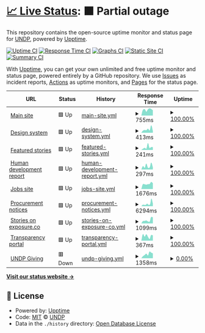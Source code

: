 # [📈 Live Status](https://undp.github.io/uptime-monitor): <!--live status--> **🟧 Partial outage**

This repository contains the open-source uptime monitor and status page for [UNDP](https://www.undp.org), powered by [Upptime](https://github.com/upptime/upptime).

[![Uptime CI](https://github.com/undp/uptime-monitor/workflows/Uptime%20CI/badge.svg)](https://github.com/undp/uptime-monitor/actions?query=workflow%3A%22Uptime+CI%22)
[![Response Time CI](https://github.com/undp/uptime-monitor/workflows/Response%20Time%20CI/badge.svg)](https://github.com/undp/uptime-monitor/actions?query=workflow%3A%22Response+Time+CI%22)
[![Graphs CI](https://github.com/undp/uptime-monitor/workflows/Graphs%20CI/badge.svg)](https://github.com/undp/uptime-monitor/actions?query=workflow%3A%22Graphs+CI%22)
[![Static Site CI](https://github.com/undp/uptime-monitor/workflows/Static%20Site%20CI/badge.svg)](https://github.com/undp/uptime-monitor/actions?query=workflow%3A%22Static+Site+CI%22)
[![Summary CI](https://github.com/undp/uptime-monitor/workflows/Summary%20CI/badge.svg)](https://github.com/undp/uptime-monitor/actions?query=workflow%3A%22Summary+CI%22)

With [Upptime](https://upptime.js.org), you can get your own unlimited and free uptime monitor and status page, powered entirely by a GitHub repository. We use [Issues](https://github.com/undp/uptime-monitor/issues) as incident reports, [Actions](https://github.com/undp/uptime-monitor/actions) as uptime monitors, and [Pages](https://undp.github.io/uptime-monitor) for the status page.

<!--start: status pages-->
<!-- This summary is generated by Upptime (https://github.com/upptime/upptime) -->
<!-- Do not edit this manually, your changes will be overwritten -->
<!-- prettier-ignore -->
| URL | Status | History | Response Time | Uptime |
| --- | ------ | ------- | ------------- | ------ |
| <img alt="" src="https://icons.duckduckgo.com/ip3/www.undp.org.ico" height="13"> [Main site](https://www.undp.org) | 🟩 Up | [main-site.yml](https://github.com/undp/uptime-monitor/commits/HEAD/history/main-site.yml) | <details><summary><img alt="Response time graph" src="./graphs/main-site/response-time-week.png" height="20"> 755ms</summary><br><a href="https://status.undp.org/history/main-site"><img alt="Response time 868" src="https://img.shields.io/endpoint?url=https%3A%2F%2Fraw.githubusercontent.com%2Fundp%2Fuptime-monitor%2FHEAD%2Fapi%2Fmain-site%2Fresponse-time.json"></a><br><a href="https://status.undp.org/history/main-site"><img alt="24-hour response time 691" src="https://img.shields.io/endpoint?url=https%3A%2F%2Fraw.githubusercontent.com%2Fundp%2Fuptime-monitor%2FHEAD%2Fapi%2Fmain-site%2Fresponse-time-day.json"></a><br><a href="https://status.undp.org/history/main-site"><img alt="7-day response time 755" src="https://img.shields.io/endpoint?url=https%3A%2F%2Fraw.githubusercontent.com%2Fundp%2Fuptime-monitor%2FHEAD%2Fapi%2Fmain-site%2Fresponse-time-week.json"></a><br><a href="https://status.undp.org/history/main-site"><img alt="30-day response time 766" src="https://img.shields.io/endpoint?url=https%3A%2F%2Fraw.githubusercontent.com%2Fundp%2Fuptime-monitor%2FHEAD%2Fapi%2Fmain-site%2Fresponse-time-month.json"></a><br><a href="https://status.undp.org/history/main-site"><img alt="1-year response time 868" src="https://img.shields.io/endpoint?url=https%3A%2F%2Fraw.githubusercontent.com%2Fundp%2Fuptime-monitor%2FHEAD%2Fapi%2Fmain-site%2Fresponse-time-year.json"></a></details> | <details><summary><a href="https://status.undp.org/history/main-site">100.00%</a></summary><a href="https://status.undp.org/history/main-site"><img alt="All-time uptime 100.00%" src="https://img.shields.io/endpoint?url=https%3A%2F%2Fraw.githubusercontent.com%2Fundp%2Fuptime-monitor%2FHEAD%2Fapi%2Fmain-site%2Fuptime.json"></a><br><a href="https://status.undp.org/history/main-site"><img alt="24-hour uptime 100.00%" src="https://img.shields.io/endpoint?url=https%3A%2F%2Fraw.githubusercontent.com%2Fundp%2Fuptime-monitor%2FHEAD%2Fapi%2Fmain-site%2Fuptime-day.json"></a><br><a href="https://status.undp.org/history/main-site"><img alt="7-day uptime 100.00%" src="https://img.shields.io/endpoint?url=https%3A%2F%2Fraw.githubusercontent.com%2Fundp%2Fuptime-monitor%2FHEAD%2Fapi%2Fmain-site%2Fuptime-week.json"></a><br><a href="https://status.undp.org/history/main-site"><img alt="30-day uptime 100.00%" src="https://img.shields.io/endpoint?url=https%3A%2F%2Fraw.githubusercontent.com%2Fundp%2Fuptime-monitor%2FHEAD%2Fapi%2Fmain-site%2Fuptime-month.json"></a><br><a href="https://status.undp.org/history/main-site"><img alt="1-year uptime 100.00%" src="https://img.shields.io/endpoint?url=https%3A%2F%2Fraw.githubusercontent.com%2Fundp%2Fuptime-monitor%2FHEAD%2Fapi%2Fmain-site%2Fuptime-year.json"></a></details>
| <img alt="" src="https://icons.duckduckgo.com/ip3/design.undp.org.ico" height="13"> [Design system](https://design.undp.org) | 🟩 Up | [design-system.yml](https://github.com/undp/uptime-monitor/commits/HEAD/history/design-system.yml) | <details><summary><img alt="Response time graph" src="./graphs/design-system/response-time-week.png" height="20"> 413ms</summary><br><a href="https://status.undp.org/history/design-system"><img alt="Response time 359" src="https://img.shields.io/endpoint?url=https%3A%2F%2Fraw.githubusercontent.com%2Fundp%2Fuptime-monitor%2FHEAD%2Fapi%2Fdesign-system%2Fresponse-time.json"></a><br><a href="https://status.undp.org/history/design-system"><img alt="24-hour response time 201" src="https://img.shields.io/endpoint?url=https%3A%2F%2Fraw.githubusercontent.com%2Fundp%2Fuptime-monitor%2FHEAD%2Fapi%2Fdesign-system%2Fresponse-time-day.json"></a><br><a href="https://status.undp.org/history/design-system"><img alt="7-day response time 413" src="https://img.shields.io/endpoint?url=https%3A%2F%2Fraw.githubusercontent.com%2Fundp%2Fuptime-monitor%2FHEAD%2Fapi%2Fdesign-system%2Fresponse-time-week.json"></a><br><a href="https://status.undp.org/history/design-system"><img alt="30-day response time 327" src="https://img.shields.io/endpoint?url=https%3A%2F%2Fraw.githubusercontent.com%2Fundp%2Fuptime-monitor%2FHEAD%2Fapi%2Fdesign-system%2Fresponse-time-month.json"></a><br><a href="https://status.undp.org/history/design-system"><img alt="1-year response time 359" src="https://img.shields.io/endpoint?url=https%3A%2F%2Fraw.githubusercontent.com%2Fundp%2Fuptime-monitor%2FHEAD%2Fapi%2Fdesign-system%2Fresponse-time-year.json"></a></details> | <details><summary><a href="https://status.undp.org/history/design-system">100.00%</a></summary><a href="https://status.undp.org/history/design-system"><img alt="All-time uptime 99.99%" src="https://img.shields.io/endpoint?url=https%3A%2F%2Fraw.githubusercontent.com%2Fundp%2Fuptime-monitor%2FHEAD%2Fapi%2Fdesign-system%2Fuptime.json"></a><br><a href="https://status.undp.org/history/design-system"><img alt="24-hour uptime 100.00%" src="https://img.shields.io/endpoint?url=https%3A%2F%2Fraw.githubusercontent.com%2Fundp%2Fuptime-monitor%2FHEAD%2Fapi%2Fdesign-system%2Fuptime-day.json"></a><br><a href="https://status.undp.org/history/design-system"><img alt="7-day uptime 100.00%" src="https://img.shields.io/endpoint?url=https%3A%2F%2Fraw.githubusercontent.com%2Fundp%2Fuptime-monitor%2FHEAD%2Fapi%2Fdesign-system%2Fuptime-week.json"></a><br><a href="https://status.undp.org/history/design-system"><img alt="30-day uptime 100.00%" src="https://img.shields.io/endpoint?url=https%3A%2F%2Fraw.githubusercontent.com%2Fundp%2Fuptime-monitor%2FHEAD%2Fapi%2Fdesign-system%2Fuptime-month.json"></a><br><a href="https://status.undp.org/history/design-system"><img alt="1-year uptime 99.99%" src="https://img.shields.io/endpoint?url=https%3A%2F%2Fraw.githubusercontent.com%2Fundp%2Fuptime-monitor%2FHEAD%2Fapi%2Fdesign-system%2Fuptime-year.json"></a></details>
| <img alt="" src="https://icons.duckduckgo.com/ip3/feature.undp.org.ico" height="13"> [Featured stories](https://feature.undp.org) | 🟩 Up | [featured-stories.yml](https://github.com/undp/uptime-monitor/commits/HEAD/history/featured-stories.yml) | <details><summary><img alt="Response time graph" src="./graphs/featured-stories/response-time-week.png" height="20"> 241ms</summary><br><a href="https://status.undp.org/history/featured-stories"><img alt="Response time 371" src="https://img.shields.io/endpoint?url=https%3A%2F%2Fraw.githubusercontent.com%2Fundp%2Fuptime-monitor%2FHEAD%2Fapi%2Ffeatured-stories%2Fresponse-time.json"></a><br><a href="https://status.undp.org/history/featured-stories"><img alt="24-hour response time 258" src="https://img.shields.io/endpoint?url=https%3A%2F%2Fraw.githubusercontent.com%2Fundp%2Fuptime-monitor%2FHEAD%2Fapi%2Ffeatured-stories%2Fresponse-time-day.json"></a><br><a href="https://status.undp.org/history/featured-stories"><img alt="7-day response time 241" src="https://img.shields.io/endpoint?url=https%3A%2F%2Fraw.githubusercontent.com%2Fundp%2Fuptime-monitor%2FHEAD%2Fapi%2Ffeatured-stories%2Fresponse-time-week.json"></a><br><a href="https://status.undp.org/history/featured-stories"><img alt="30-day response time 271" src="https://img.shields.io/endpoint?url=https%3A%2F%2Fraw.githubusercontent.com%2Fundp%2Fuptime-monitor%2FHEAD%2Fapi%2Ffeatured-stories%2Fresponse-time-month.json"></a><br><a href="https://status.undp.org/history/featured-stories"><img alt="1-year response time 371" src="https://img.shields.io/endpoint?url=https%3A%2F%2Fraw.githubusercontent.com%2Fundp%2Fuptime-monitor%2FHEAD%2Fapi%2Ffeatured-stories%2Fresponse-time-year.json"></a></details> | <details><summary><a href="https://status.undp.org/history/featured-stories">100.00%</a></summary><a href="https://status.undp.org/history/featured-stories"><img alt="All-time uptime 100.00%" src="https://img.shields.io/endpoint?url=https%3A%2F%2Fraw.githubusercontent.com%2Fundp%2Fuptime-monitor%2FHEAD%2Fapi%2Ffeatured-stories%2Fuptime.json"></a><br><a href="https://status.undp.org/history/featured-stories"><img alt="24-hour uptime 100.00%" src="https://img.shields.io/endpoint?url=https%3A%2F%2Fraw.githubusercontent.com%2Fundp%2Fuptime-monitor%2FHEAD%2Fapi%2Ffeatured-stories%2Fuptime-day.json"></a><br><a href="https://status.undp.org/history/featured-stories"><img alt="7-day uptime 100.00%" src="https://img.shields.io/endpoint?url=https%3A%2F%2Fraw.githubusercontent.com%2Fundp%2Fuptime-monitor%2FHEAD%2Fapi%2Ffeatured-stories%2Fuptime-week.json"></a><br><a href="https://status.undp.org/history/featured-stories"><img alt="30-day uptime 100.00%" src="https://img.shields.io/endpoint?url=https%3A%2F%2Fraw.githubusercontent.com%2Fundp%2Fuptime-monitor%2FHEAD%2Fapi%2Ffeatured-stories%2Fuptime-month.json"></a><br><a href="https://status.undp.org/history/featured-stories"><img alt="1-year uptime 100.00%" src="https://img.shields.io/endpoint?url=https%3A%2F%2Fraw.githubusercontent.com%2Fundp%2Fuptime-monitor%2FHEAD%2Fapi%2Ffeatured-stories%2Fuptime-year.json"></a></details>
| <img alt="" src="https://icons.duckduckgo.com/ip3/hdr.undp.org.ico" height="13"> [Human development report](https://hdr.undp.org) | 🟩 Up | [human-development-report.yml](https://github.com/undp/uptime-monitor/commits/HEAD/history/human-development-report.yml) | <details><summary><img alt="Response time graph" src="./graphs/human-development-report/response-time-week.png" height="20"> 297ms</summary><br><a href="https://status.undp.org/history/human-development-report"><img alt="Response time 302" src="https://img.shields.io/endpoint?url=https%3A%2F%2Fraw.githubusercontent.com%2Fundp%2Fuptime-monitor%2FHEAD%2Fapi%2Fhuman-development-report%2Fresponse-time.json"></a><br><a href="https://status.undp.org/history/human-development-report"><img alt="24-hour response time 186" src="https://img.shields.io/endpoint?url=https%3A%2F%2Fraw.githubusercontent.com%2Fundp%2Fuptime-monitor%2FHEAD%2Fapi%2Fhuman-development-report%2Fresponse-time-day.json"></a><br><a href="https://status.undp.org/history/human-development-report"><img alt="7-day response time 297" src="https://img.shields.io/endpoint?url=https%3A%2F%2Fraw.githubusercontent.com%2Fundp%2Fuptime-monitor%2FHEAD%2Fapi%2Fhuman-development-report%2Fresponse-time-week.json"></a><br><a href="https://status.undp.org/history/human-development-report"><img alt="30-day response time 265" src="https://img.shields.io/endpoint?url=https%3A%2F%2Fraw.githubusercontent.com%2Fundp%2Fuptime-monitor%2FHEAD%2Fapi%2Fhuman-development-report%2Fresponse-time-month.json"></a><br><a href="https://status.undp.org/history/human-development-report"><img alt="1-year response time 302" src="https://img.shields.io/endpoint?url=https%3A%2F%2Fraw.githubusercontent.com%2Fundp%2Fuptime-monitor%2FHEAD%2Fapi%2Fhuman-development-report%2Fresponse-time-year.json"></a></details> | <details><summary><a href="https://status.undp.org/history/human-development-report">100.00%</a></summary><a href="https://status.undp.org/history/human-development-report"><img alt="All-time uptime 100.00%" src="https://img.shields.io/endpoint?url=https%3A%2F%2Fraw.githubusercontent.com%2Fundp%2Fuptime-monitor%2FHEAD%2Fapi%2Fhuman-development-report%2Fuptime.json"></a><br><a href="https://status.undp.org/history/human-development-report"><img alt="24-hour uptime 100.00%" src="https://img.shields.io/endpoint?url=https%3A%2F%2Fraw.githubusercontent.com%2Fundp%2Fuptime-monitor%2FHEAD%2Fapi%2Fhuman-development-report%2Fuptime-day.json"></a><br><a href="https://status.undp.org/history/human-development-report"><img alt="7-day uptime 100.00%" src="https://img.shields.io/endpoint?url=https%3A%2F%2Fraw.githubusercontent.com%2Fundp%2Fuptime-monitor%2FHEAD%2Fapi%2Fhuman-development-report%2Fuptime-week.json"></a><br><a href="https://status.undp.org/history/human-development-report"><img alt="30-day uptime 100.00%" src="https://img.shields.io/endpoint?url=https%3A%2F%2Fraw.githubusercontent.com%2Fundp%2Fuptime-monitor%2FHEAD%2Fapi%2Fhuman-development-report%2Fuptime-month.json"></a><br><a href="https://status.undp.org/history/human-development-report"><img alt="1-year uptime 100.00%" src="https://img.shields.io/endpoint?url=https%3A%2F%2Fraw.githubusercontent.com%2Fundp%2Fuptime-monitor%2FHEAD%2Fapi%2Fhuman-development-report%2Fuptime-year.json"></a></details>
| <img alt="" src="https://icons.duckduckgo.com/ip3/jobs.undp.org.ico" height="13"> [Jobs site](https://jobs.undp.org/cj_view_jobs.cfm) | 🟩 Up | [jobs-site.yml](https://github.com/undp/uptime-monitor/commits/HEAD/history/jobs-site.yml) | <details><summary><img alt="Response time graph" src="./graphs/jobs-site/response-time-week.png" height="20"> 1676ms</summary><br><a href="https://status.undp.org/history/jobs-site"><img alt="Response time 1609" src="https://img.shields.io/endpoint?url=https%3A%2F%2Fraw.githubusercontent.com%2Fundp%2Fuptime-monitor%2FHEAD%2Fapi%2Fjobs-site%2Fresponse-time.json"></a><br><a href="https://status.undp.org/history/jobs-site"><img alt="24-hour response time 1871" src="https://img.shields.io/endpoint?url=https%3A%2F%2Fraw.githubusercontent.com%2Fundp%2Fuptime-monitor%2FHEAD%2Fapi%2Fjobs-site%2Fresponse-time-day.json"></a><br><a href="https://status.undp.org/history/jobs-site"><img alt="7-day response time 1676" src="https://img.shields.io/endpoint?url=https%3A%2F%2Fraw.githubusercontent.com%2Fundp%2Fuptime-monitor%2FHEAD%2Fapi%2Fjobs-site%2Fresponse-time-week.json"></a><br><a href="https://status.undp.org/history/jobs-site"><img alt="30-day response time 1696" src="https://img.shields.io/endpoint?url=https%3A%2F%2Fraw.githubusercontent.com%2Fundp%2Fuptime-monitor%2FHEAD%2Fapi%2Fjobs-site%2Fresponse-time-month.json"></a><br><a href="https://status.undp.org/history/jobs-site"><img alt="1-year response time 1609" src="https://img.shields.io/endpoint?url=https%3A%2F%2Fraw.githubusercontent.com%2Fundp%2Fuptime-monitor%2FHEAD%2Fapi%2Fjobs-site%2Fresponse-time-year.json"></a></details> | <details><summary><a href="https://status.undp.org/history/jobs-site">100.00%</a></summary><a href="https://status.undp.org/history/jobs-site"><img alt="All-time uptime 99.97%" src="https://img.shields.io/endpoint?url=https%3A%2F%2Fraw.githubusercontent.com%2Fundp%2Fuptime-monitor%2FHEAD%2Fapi%2Fjobs-site%2Fuptime.json"></a><br><a href="https://status.undp.org/history/jobs-site"><img alt="24-hour uptime 100.00%" src="https://img.shields.io/endpoint?url=https%3A%2F%2Fraw.githubusercontent.com%2Fundp%2Fuptime-monitor%2FHEAD%2Fapi%2Fjobs-site%2Fuptime-day.json"></a><br><a href="https://status.undp.org/history/jobs-site"><img alt="7-day uptime 100.00%" src="https://img.shields.io/endpoint?url=https%3A%2F%2Fraw.githubusercontent.com%2Fundp%2Fuptime-monitor%2FHEAD%2Fapi%2Fjobs-site%2Fuptime-week.json"></a><br><a href="https://status.undp.org/history/jobs-site"><img alt="30-day uptime 99.94%" src="https://img.shields.io/endpoint?url=https%3A%2F%2Fraw.githubusercontent.com%2Fundp%2Fuptime-monitor%2FHEAD%2Fapi%2Fjobs-site%2Fuptime-month.json"></a><br><a href="https://status.undp.org/history/jobs-site"><img alt="1-year uptime 99.97%" src="https://img.shields.io/endpoint?url=https%3A%2F%2Fraw.githubusercontent.com%2Fundp%2Fuptime-monitor%2FHEAD%2Fapi%2Fjobs-site%2Fuptime-year.json"></a></details>
| <img alt="" src="https://icons.duckduckgo.com/ip3/procurement-notices.undp.org.ico" height="13"> [Procurement notices](https://procurement-notices.undp.org) | 🟩 Up | [procurement-notices.yml](https://github.com/undp/uptime-monitor/commits/HEAD/history/procurement-notices.yml) | <details><summary><img alt="Response time graph" src="./graphs/procurement-notices/response-time-week.png" height="20"> 6294ms</summary><br><a href="https://status.undp.org/history/procurement-notices"><img alt="Response time 5413" src="https://img.shields.io/endpoint?url=https%3A%2F%2Fraw.githubusercontent.com%2Fundp%2Fuptime-monitor%2FHEAD%2Fapi%2Fprocurement-notices%2Fresponse-time.json"></a><br><a href="https://status.undp.org/history/procurement-notices"><img alt="24-hour response time 12959" src="https://img.shields.io/endpoint?url=https%3A%2F%2Fraw.githubusercontent.com%2Fundp%2Fuptime-monitor%2FHEAD%2Fapi%2Fprocurement-notices%2Fresponse-time-day.json"></a><br><a href="https://status.undp.org/history/procurement-notices"><img alt="7-day response time 6294" src="https://img.shields.io/endpoint?url=https%3A%2F%2Fraw.githubusercontent.com%2Fundp%2Fuptime-monitor%2FHEAD%2Fapi%2Fprocurement-notices%2Fresponse-time-week.json"></a><br><a href="https://status.undp.org/history/procurement-notices"><img alt="30-day response time 5128" src="https://img.shields.io/endpoint?url=https%3A%2F%2Fraw.githubusercontent.com%2Fundp%2Fuptime-monitor%2FHEAD%2Fapi%2Fprocurement-notices%2Fresponse-time-month.json"></a><br><a href="https://status.undp.org/history/procurement-notices"><img alt="1-year response time 5413" src="https://img.shields.io/endpoint?url=https%3A%2F%2Fraw.githubusercontent.com%2Fundp%2Fuptime-monitor%2FHEAD%2Fapi%2Fprocurement-notices%2Fresponse-time-year.json"></a></details> | <details><summary><a href="https://status.undp.org/history/procurement-notices">100.00%</a></summary><a href="https://status.undp.org/history/procurement-notices"><img alt="All-time uptime 99.91%" src="https://img.shields.io/endpoint?url=https%3A%2F%2Fraw.githubusercontent.com%2Fundp%2Fuptime-monitor%2FHEAD%2Fapi%2Fprocurement-notices%2Fuptime.json"></a><br><a href="https://status.undp.org/history/procurement-notices"><img alt="24-hour uptime 100.00%" src="https://img.shields.io/endpoint?url=https%3A%2F%2Fraw.githubusercontent.com%2Fundp%2Fuptime-monitor%2FHEAD%2Fapi%2Fprocurement-notices%2Fuptime-day.json"></a><br><a href="https://status.undp.org/history/procurement-notices"><img alt="7-day uptime 100.00%" src="https://img.shields.io/endpoint?url=https%3A%2F%2Fraw.githubusercontent.com%2Fundp%2Fuptime-monitor%2FHEAD%2Fapi%2Fprocurement-notices%2Fuptime-week.json"></a><br><a href="https://status.undp.org/history/procurement-notices"><img alt="30-day uptime 100.00%" src="https://img.shields.io/endpoint?url=https%3A%2F%2Fraw.githubusercontent.com%2Fundp%2Fuptime-monitor%2FHEAD%2Fapi%2Fprocurement-notices%2Fuptime-month.json"></a><br><a href="https://status.undp.org/history/procurement-notices"><img alt="1-year uptime 99.91%" src="https://img.shields.io/endpoint?url=https%3A%2F%2Fraw.githubusercontent.com%2Fundp%2Fuptime-monitor%2FHEAD%2Fapi%2Fprocurement-notices%2Fuptime-year.json"></a></details>
| <img alt="" src="https://icons.duckduckgo.com/ip3/stories.undp.org.ico" height="13"> [Stories on exposure.co](https://stories.undp.org) | 🟩 Up | [stories-on-exposure-co.yml](https://github.com/undp/uptime-monitor/commits/HEAD/history/stories-on-exposure-co.yml) | <details><summary><img alt="Response time graph" src="./graphs/stories-on-exposure-co/response-time-week.png" height="20"> 1099ms</summary><br><a href="https://status.undp.org/history/stories-on-exposure-co"><img alt="Response time 2433" src="https://img.shields.io/endpoint?url=https%3A%2F%2Fraw.githubusercontent.com%2Fundp%2Fuptime-monitor%2FHEAD%2Fapi%2Fstories-on-exposure-co%2Fresponse-time.json"></a><br><a href="https://status.undp.org/history/stories-on-exposure-co"><img alt="24-hour response time 1989" src="https://img.shields.io/endpoint?url=https%3A%2F%2Fraw.githubusercontent.com%2Fundp%2Fuptime-monitor%2FHEAD%2Fapi%2Fstories-on-exposure-co%2Fresponse-time-day.json"></a><br><a href="https://status.undp.org/history/stories-on-exposure-co"><img alt="7-day response time 1099" src="https://img.shields.io/endpoint?url=https%3A%2F%2Fraw.githubusercontent.com%2Fundp%2Fuptime-monitor%2FHEAD%2Fapi%2Fstories-on-exposure-co%2Fresponse-time-week.json"></a><br><a href="https://status.undp.org/history/stories-on-exposure-co"><img alt="30-day response time 1061" src="https://img.shields.io/endpoint?url=https%3A%2F%2Fraw.githubusercontent.com%2Fundp%2Fuptime-monitor%2FHEAD%2Fapi%2Fstories-on-exposure-co%2Fresponse-time-month.json"></a><br><a href="https://status.undp.org/history/stories-on-exposure-co"><img alt="1-year response time 2433" src="https://img.shields.io/endpoint?url=https%3A%2F%2Fraw.githubusercontent.com%2Fundp%2Fuptime-monitor%2FHEAD%2Fapi%2Fstories-on-exposure-co%2Fresponse-time-year.json"></a></details> | <details><summary><a href="https://status.undp.org/history/stories-on-exposure-co">100.00%</a></summary><a href="https://status.undp.org/history/stories-on-exposure-co"><img alt="All-time uptime 99.84%" src="https://img.shields.io/endpoint?url=https%3A%2F%2Fraw.githubusercontent.com%2Fundp%2Fuptime-monitor%2FHEAD%2Fapi%2Fstories-on-exposure-co%2Fuptime.json"></a><br><a href="https://status.undp.org/history/stories-on-exposure-co"><img alt="24-hour uptime 100.00%" src="https://img.shields.io/endpoint?url=https%3A%2F%2Fraw.githubusercontent.com%2Fundp%2Fuptime-monitor%2FHEAD%2Fapi%2Fstories-on-exposure-co%2Fuptime-day.json"></a><br><a href="https://status.undp.org/history/stories-on-exposure-co"><img alt="7-day uptime 100.00%" src="https://img.shields.io/endpoint?url=https%3A%2F%2Fraw.githubusercontent.com%2Fundp%2Fuptime-monitor%2FHEAD%2Fapi%2Fstories-on-exposure-co%2Fuptime-week.json"></a><br><a href="https://status.undp.org/history/stories-on-exposure-co"><img alt="30-day uptime 99.78%" src="https://img.shields.io/endpoint?url=https%3A%2F%2Fraw.githubusercontent.com%2Fundp%2Fuptime-monitor%2FHEAD%2Fapi%2Fstories-on-exposure-co%2Fuptime-month.json"></a><br><a href="https://status.undp.org/history/stories-on-exposure-co"><img alt="1-year uptime 99.84%" src="https://img.shields.io/endpoint?url=https%3A%2F%2Fraw.githubusercontent.com%2Fundp%2Fuptime-monitor%2FHEAD%2Fapi%2Fstories-on-exposure-co%2Fuptime-year.json"></a></details>
| <img alt="" src="https://icons.duckduckgo.com/ip3/open.undp.org.ico" height="13"> [Transparency portal](https://open.undp.org) | 🟩 Up | [transparency-portal.yml](https://github.com/undp/uptime-monitor/commits/HEAD/history/transparency-portal.yml) | <details><summary><img alt="Response time graph" src="./graphs/transparency-portal/response-time-week.png" height="20"> 367ms</summary><br><a href="https://status.undp.org/history/transparency-portal"><img alt="Response time 303" src="https://img.shields.io/endpoint?url=https%3A%2F%2Fraw.githubusercontent.com%2Fundp%2Fuptime-monitor%2FHEAD%2Fapi%2Ftransparency-portal%2Fresponse-time.json"></a><br><a href="https://status.undp.org/history/transparency-portal"><img alt="24-hour response time 413" src="https://img.shields.io/endpoint?url=https%3A%2F%2Fraw.githubusercontent.com%2Fundp%2Fuptime-monitor%2FHEAD%2Fapi%2Ftransparency-portal%2Fresponse-time-day.json"></a><br><a href="https://status.undp.org/history/transparency-portal"><img alt="7-day response time 367" src="https://img.shields.io/endpoint?url=https%3A%2F%2Fraw.githubusercontent.com%2Fundp%2Fuptime-monitor%2FHEAD%2Fapi%2Ftransparency-portal%2Fresponse-time-week.json"></a><br><a href="https://status.undp.org/history/transparency-portal"><img alt="30-day response time 294" src="https://img.shields.io/endpoint?url=https%3A%2F%2Fraw.githubusercontent.com%2Fundp%2Fuptime-monitor%2FHEAD%2Fapi%2Ftransparency-portal%2Fresponse-time-month.json"></a><br><a href="https://status.undp.org/history/transparency-portal"><img alt="1-year response time 303" src="https://img.shields.io/endpoint?url=https%3A%2F%2Fraw.githubusercontent.com%2Fundp%2Fuptime-monitor%2FHEAD%2Fapi%2Ftransparency-portal%2Fresponse-time-year.json"></a></details> | <details><summary><a href="https://status.undp.org/history/transparency-portal">100.00%</a></summary><a href="https://status.undp.org/history/transparency-portal"><img alt="All-time uptime 100.00%" src="https://img.shields.io/endpoint?url=https%3A%2F%2Fraw.githubusercontent.com%2Fundp%2Fuptime-monitor%2FHEAD%2Fapi%2Ftransparency-portal%2Fuptime.json"></a><br><a href="https://status.undp.org/history/transparency-portal"><img alt="24-hour uptime 100.00%" src="https://img.shields.io/endpoint?url=https%3A%2F%2Fraw.githubusercontent.com%2Fundp%2Fuptime-monitor%2FHEAD%2Fapi%2Ftransparency-portal%2Fuptime-day.json"></a><br><a href="https://status.undp.org/history/transparency-portal"><img alt="7-day uptime 100.00%" src="https://img.shields.io/endpoint?url=https%3A%2F%2Fraw.githubusercontent.com%2Fundp%2Fuptime-monitor%2FHEAD%2Fapi%2Ftransparency-portal%2Fuptime-week.json"></a><br><a href="https://status.undp.org/history/transparency-portal"><img alt="30-day uptime 100.00%" src="https://img.shields.io/endpoint?url=https%3A%2F%2Fraw.githubusercontent.com%2Fundp%2Fuptime-monitor%2FHEAD%2Fapi%2Ftransparency-portal%2Fuptime-month.json"></a><br><a href="https://status.undp.org/history/transparency-portal"><img alt="1-year uptime 100.00%" src="https://img.shields.io/endpoint?url=https%3A%2F%2Fraw.githubusercontent.com%2Fundp%2Fuptime-monitor%2FHEAD%2Fapi%2Ftransparency-portal%2Fuptime-year.json"></a></details>
| <img alt="" src="https://icons.duckduckgo.com/ip3/give.undp.org.ico" height="13"> [UNDP Giving](https://give.undp.org/) | 🟥 Down | [undp-giving.yml](https://github.com/undp/uptime-monitor/commits/HEAD/history/undp-giving.yml) | <details><summary><img alt="Response time graph" src="./graphs/undp-giving/response-time-week.png" height="20"> 1358ms</summary><br><a href="https://status.undp.org/history/undp-giving"><img alt="Response time 1615" src="https://img.shields.io/endpoint?url=https%3A%2F%2Fraw.githubusercontent.com%2Fundp%2Fuptime-monitor%2FHEAD%2Fapi%2Fundp-giving%2Fresponse-time.json"></a><br><a href="https://status.undp.org/history/undp-giving"><img alt="24-hour response time 1552" src="https://img.shields.io/endpoint?url=https%3A%2F%2Fraw.githubusercontent.com%2Fundp%2Fuptime-monitor%2FHEAD%2Fapi%2Fundp-giving%2Fresponse-time-day.json"></a><br><a href="https://status.undp.org/history/undp-giving"><img alt="7-day response time 1358" src="https://img.shields.io/endpoint?url=https%3A%2F%2Fraw.githubusercontent.com%2Fundp%2Fuptime-monitor%2FHEAD%2Fapi%2Fundp-giving%2Fresponse-time-week.json"></a><br><a href="https://status.undp.org/history/undp-giving"><img alt="30-day response time 1261" src="https://img.shields.io/endpoint?url=https%3A%2F%2Fraw.githubusercontent.com%2Fundp%2Fuptime-monitor%2FHEAD%2Fapi%2Fundp-giving%2Fresponse-time-month.json"></a><br><a href="https://status.undp.org/history/undp-giving"><img alt="1-year response time 1615" src="https://img.shields.io/endpoint?url=https%3A%2F%2Fraw.githubusercontent.com%2Fundp%2Fuptime-monitor%2FHEAD%2Fapi%2Fundp-giving%2Fresponse-time-year.json"></a></details> | <details><summary><a href="https://status.undp.org/history/undp-giving">0.00%</a></summary><a href="https://status.undp.org/history/undp-giving"><img alt="All-time uptime 86.64%" src="https://img.shields.io/endpoint?url=https%3A%2F%2Fraw.githubusercontent.com%2Fundp%2Fuptime-monitor%2FHEAD%2Fapi%2Fundp-giving%2Fuptime.json"></a><br><a href="https://status.undp.org/history/undp-giving"><img alt="24-hour uptime 0.00%" src="https://img.shields.io/endpoint?url=https%3A%2F%2Fraw.githubusercontent.com%2Fundp%2Fuptime-monitor%2FHEAD%2Fapi%2Fundp-giving%2Fuptime-day.json"></a><br><a href="https://status.undp.org/history/undp-giving"><img alt="7-day uptime 0.00%" src="https://img.shields.io/endpoint?url=https%3A%2F%2Fraw.githubusercontent.com%2Fundp%2Fuptime-monitor%2FHEAD%2Fapi%2Fundp-giving%2Fuptime-week.json"></a><br><a href="https://status.undp.org/history/undp-giving"><img alt="30-day uptime 1.38%" src="https://img.shields.io/endpoint?url=https%3A%2F%2Fraw.githubusercontent.com%2Fundp%2Fuptime-monitor%2FHEAD%2Fapi%2Fundp-giving%2Fuptime-month.json"></a><br><a href="https://status.undp.org/history/undp-giving"><img alt="1-year uptime 86.64%" src="https://img.shields.io/endpoint?url=https%3A%2F%2Fraw.githubusercontent.com%2Fundp%2Fuptime-monitor%2FHEAD%2Fapi%2Fundp-giving%2Fuptime-year.json"></a></details>

<!--end: status pages-->

[**Visit our status website →**](https://undp.github.io/uptime-monitor)

## 📄 License

- Powered by: [Upptime](https://github.com/upptime/upptime)
- Code: [MIT](./LICENSE) © [UNDP](https://www.undp.org)
- Data in the `./history` directory: [Open Database License](https://opendatacommons.org/licenses/odbl/1-0/)

